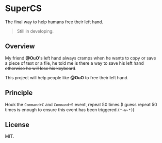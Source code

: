 # SuperCS

The final way to help humans free their left hand.

> Still in developing.

## Overview

My friend **@OuO**'s left hand always cramps when he wants to copy or save a piece of text or a file, he told me is there a way to save his left hand ~~otherwise he will lose his keyboard~~.

This project will help people like **@OuO** to free their left hand.

## Principle

Hook the `Command+C` and `Command+S` event, repeat 50 times.(I guess repeat 50 times is enough to ensure this event has been triggered.`(*-ω-*)`)

## License

MIT.